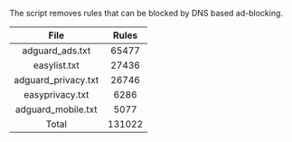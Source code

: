 The script removes rules that can be blocked by DNS based ad-blocking.


| File | Rules |
|:----:|:-----:|
| adguard_ads.txt | 65477 |
| easylist.txt | 27436 |
| adguard_privacy.txt | 26746 |
| easyprivacy.txt | 6286 |
| adguard_mobile.txt | 5077 |
| Total | 131022 |